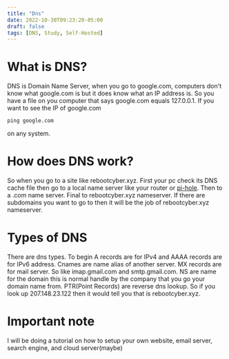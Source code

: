 ```yaml
---
title: "Dns"
date: 2022-10-30T09:23:20-05:00
draft: false
tags: [DNS, Study, Self-Hosted]
---
```


# What is DNS?
DNS is Domain Name Server, when you go to google.com, computers don't know what google.com is but it does know what an IP address is. So you have a file on you computer that says google.com equals 127.0.0.1. If you want to see the IP of google.com
```Shell
ping google.com
```
on any system.


# How does DNS work?
So when you go to a site like rebootcyber.xyz. First your pc check its DNS cache file then go to a local name server like your router or [pi-hole](/post/pihole.md). Then to a .com name server. Final to rebootcyber.xyz nameserver. If there are subdomains you want to go to then it will be the job of rebootcyber.xyz nameserver.


# Types of DNS

There are dns types. To begin A records are for IPv4 and AAAA records are for IPv6 address. Cnames are name alias of another server. MX records are for mail server. So like imap.gmail.com and smtp.gmail.com. NS are name for the domain this is normal handle by the company that you go your domain name from. PTR(Point Records) are reverse dns lookup. So if you look up 207.148.23.122 then it would tell you that is rebootcyber.xyz.


# Important note
I will be doing a tutorial on how to setup your own website, email server, search engine, and cloud server(maybe)
